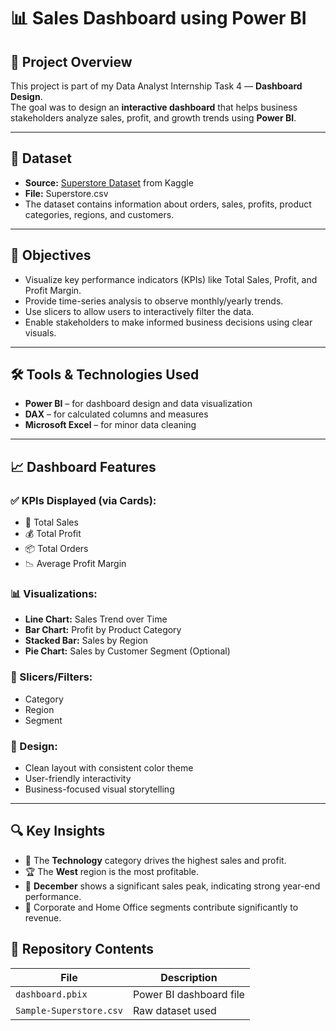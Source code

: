 # 📊 Sales Dashboard using Power BI

## 📝 Project Overview

This project is part of my Data Analyst Internship Task 4 — **Dashboard Design**.  
The goal was to design an **interactive dashboard** that helps business stakeholders analyze sales, profit, and growth trends using **Power BI**.

---

## 📁 Dataset

- **Source:** [Superstore Dataset](https://www.kaggle.com/datasets/vivek468/superstore-dataset-final) from Kaggle  
- **File:** Superstore.csv  
- The dataset contains information about orders, sales, profits, product categories, regions, and customers.

---

## 🎯 Objectives

- Visualize key performance indicators (KPIs) like Total Sales, Profit, and Profit Margin.
- Provide time-series analysis to observe monthly/yearly trends.
- Use slicers to allow users to interactively filter the data.
- Enable stakeholders to make informed business decisions using clear visuals.

---

## 🛠️ Tools & Technologies Used

- **Power BI** – for dashboard design and data visualization
- **DAX** – for calculated columns and measures
- **Microsoft Excel** – for minor data cleaning

---

## 📈 Dashboard Features

### ✅ KPIs Displayed (via Cards):
- 🧾 Total Sales  
- 💰 Total Profit  
- 📦 Total Orders  
- 📉 Average Profit Margin  

### 📊 Visualizations:
- **Line Chart:** Sales Trend over Time  
- **Bar Chart:** Profit by Product Category  
- **Stacked Bar:** Sales by Region  
- **Pie Chart:** Sales by Customer Segment (Optional)

### 🧩 Slicers/Filters:
- Category
- Region
- Segment

### 🎨 Design:
- Clean layout with consistent color theme
- User-friendly interactivity
- Business-focused visual storytelling

---

## 🔍 Key Insights

- 📍 The **Technology** category drives the highest sales and profit.
- 🏆 The **West** region is the most profitable.
- 📅 **December** shows a significant sales peak, indicating strong year-end performance.
- 👤 Corporate and Home Office segments contribute significantly to revenue.

## 📂 Repository Contents

| File | Description |
|------|-------------|
| `dashboard.pbix` | Power BI dashboard file |
| `Sample-Superstore.csv` | Raw dataset used |

